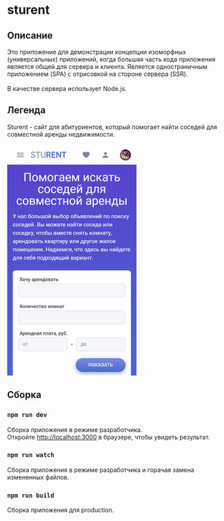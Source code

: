 # sturent
## Описание
 Это приложение для демонстрации концепции изоморфных (универсальных) приложений, когда большая часть кода приложения является общей для сервера и клиента. Является одностраничным приложением (SPA) с отрисовкой на стороне сервера (SSR).<br><br>В качестве сервера использует Node.js.

## Легенда
Sturent - cайт для абитуриентов, который помогает найти соседей для совместной аренды недвижимости.<br><br>
![Promo](promo.png)

## Сборка
### `npm run dev`
Сборка приложения в режиме разработчика.<br>
Откройте [http://localhost:3000](http://localhost:3000) в браузере, чтобы увидеть результат.
### `npm run watch`
Сборка приложения в режиме разработчика и горачая замена измененных файлов.

### `npm run build`
Сборка приложения для production.
